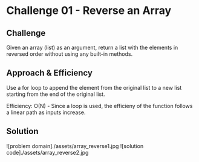 # Challenge 01 - Reverse an Array

## Challenge
Given an array (list) as an argument, return a list with the elements in reversed order without using any built-in methods.

## Approach & Efficiency
Use a for loop to append the element from the original list to a new list starting from the end of the original list.

Efficiency: O(N) - Since a loop is used, the efficieny of the function follows a linear path as inputs increase.

## Solution
![problem domain]./assets/array_reverse1.jpg
![solution code]./assets/array_reverse2.jpg
